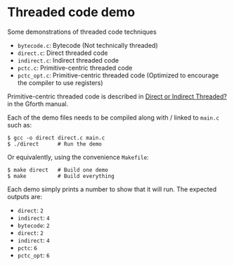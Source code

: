 # Threaded code demo

Some demonstrations of threaded code techniques

- `bytecode.c`: Bytecode (Not technically threaded)
- `direct.c`: Direct threaded code
- `indirect.c`: Indirect threaded code
- `pctc.c`: Primitive-centric threaded code
- `pctc_opt.c`: Primitive-centric threaded code (Optimized to encourage the compiler to use registers)

Primitive-centric threaded code is described in [Direct or Indirect Threaded?][gforth-pctc] in the Gforth manual.

[gforth-pctc]: https://gforth.org/manual/Direct-or-Indirect-Threaded_003f.html

Each of the demo files needs to be compiled along with / linked to `main.c` such as:

```console
$ gcc -o direct direct.c main.c
$ ./direct      # Run the demo
```

Or equivalently, using the convenience `Makefile`:

```console
$ make direct   # Build one demo
$ make          # Build everything
```

Each demo simply prints a number to show that it will run. The expected outputs are:

- `direct`: `2`
- `indirect`: `4`
- `bytecode`: `2`
- `direct`: `2`
- `indirect`: `4`
- `pctc`: `6`
- `pctc_opt`: `6`
